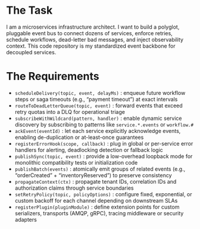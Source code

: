 # The Task

I am a microservices infrastructure architect. I want to build a polyglot, pluggable event bus to connect dozens of services, enforce retries, schedule workflows, dead-letter bad messages, and inject observability context. This code repository is my standardized event backbone for decoupled services.

# The Requirements

* `scheduleDelivery(topic, event, delayMs)` : enqueue future workflow steps or saga timeouts (e.g., “payment timeout”) at exact intervals  
* `routeToDeadLetterQueue(topic, event)` : forward events that exceed retry quotas into a DLQ for operational triage  
* `subscribeWithWildcard(pattern, handler)` : enable dynamic service discovery by subscribing to patterns like `service.*.events` or `workflow.#`  
* `ackEvent(eventId)` : let each service explicitly acknowledge events, enabling de-duplication or at-least-once guarantees  
* `registerErrorHook(scope, callback)` : plug in global or per-service error handlers for alerting, deadlocking detection or fallback logic  
* `publishSync(topic, event)` : provide a low-overhead loopback mode for monolithic compatibility tests or initialization code  
* `publishBatch(events)` : atomically emit groups of related events (e.g., “orderCreated” + “inventoryReserved”) to preserve consistency  
* `propagateContext(ctx)` : propagate tenant IDs, correlation IDs and authorization claims through service boundaries  
* `setRetryPolicy(topic, policyOptions)` : configure fixed, exponential, or custom backoff for each channel depending on downstream SLAs  
* `registerPlugin(pluginModule)` : define extension points for custom serializers, transports (AMQP, gRPC), tracing middleware or security adapters  
